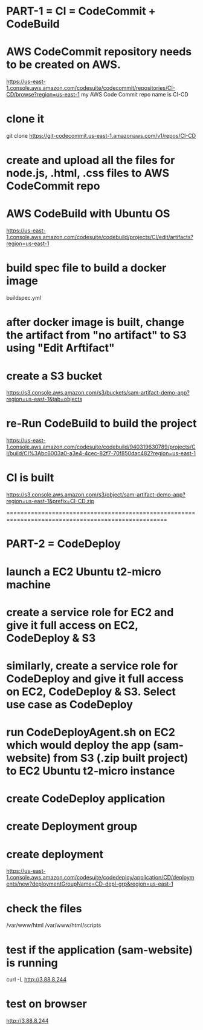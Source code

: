 # PART-1 = CI = CodeCommit + CodeBuild

# AWS CodeCommit repository needs to be created on AWS.
https://us-east-1.console.aws.amazon.com/codesuite/codecommit/repositories/CI-CD/browse?region=us-east-1
my AWS Code Commit repo name is CI-CD

# clone it 
git clone https://git-codecommit.us-east-1.amazonaws.com/v1/repos/CI-CD

# create and upload all the files for node.js, .html, .css files to AWS CodeCommit repo

# AWS CodeBuild with Ubuntu OS
https://us-east-1.console.aws.amazon.com/codesuite/codebuild/projects/CI/edit/artifacts?region=us-east-1

# build spec file to build a docker image
buildspec.yml

# after docker image is built, change the artifact from "no artifact" to S3 using "Edit Arftifact"

# create a S3 bucket 
https://s3.console.aws.amazon.com/s3/buckets/sam-artifact-demo-app?region=us-east-1&tab=objects

# re-Run CodeBuild to build the project 
https://us-east-1.console.aws.amazon.com/codesuite/codebuild/940319630789/projects/CI/build/CI%3Abc6003a0-a3e4-4cec-82f7-70f850dac482?region=us-east-1

# CI is built
https://s3.console.aws.amazon.com/s3/object/sam-artifact-demo-app?region=us-east-1&prefix=CI-CD.zip

====================================================================================================


# PART-2 = CodeDeploy
# launch a EC2 Ubuntu t2-micro machine
# create a service role for EC2 and give it full access on EC2, CodeDeploy & S3
# similarly, create a service role for CodeDeploy and give it full access on EC2, CodeDeploy & S3. Select use case as CodeDeploy

# run CodeDeployAgent.sh on EC2 which would deploy the app (sam-website) from S3 (.zip built project) to EC2 Ubuntu t2-micro instance

# create CodeDeploy application
# create Deployment group
# create deployment
https://us-east-1.console.aws.amazon.com/codesuite/codedeploy/application/CD/deployments/new?deploymentGroupName=CD-depl-grp&region=us-east-1

# check the files
/var/www/html
/var/www/html/scripts

# test if the application (sam-website) is running 
curl -L http://3.88.8.244

# test on browser
http://3.88.8.244








